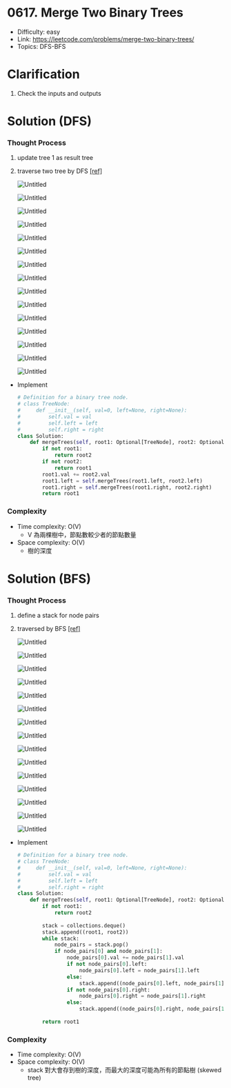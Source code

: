 # 0617. Merge Two Binary Trees

* Difficulty: easy
* Link: https://leetcode.com/problems/merge-two-binary-trees/
* Topics: DFS-BFS

# Clarification

1. Check the inputs and outputs

# Solution (DFS)

### Thought Process

1. update tree 1 as result tree
2. traverse two tree by DFS [[ref]](https://leetcode.com/problems/merge-two-binary-trees/solution/)
    
    ![Untitled](./Untitled.png)
    
    ![Untitled](./Untitled%201.png)
    
    ![Untitled](./Untitled%202.png)
    
    ![Untitled](./Untitled%203.png)
    
    ![Untitled](./Untitled%204.png)
    
    ![Untitled](./Untitled%205.png)
    
    ![Untitled](./Untitled%206.png)
    
    ![Untitled](./Untitled%207.png)
    
    ![Untitled](./Untitled%208.png)
    
    ![Untitled](./Untitled%209.png)
    
    ![Untitled](./Untitled%2010.png)
    
    ![Untitled](./Untitled%2011.png)
    
    ![Untitled](./Untitled%2012.png)
    
    ![Untitled](./Untitled%2013.png)
    
    ![Untitled](./Untitled%2014.png)
    
- Implement
    
    ```python
    # Definition for a binary tree node.
    # class TreeNode:
    #     def __init__(self, val=0, left=None, right=None):
    #         self.val = val
    #         self.left = left
    #         self.right = right
    class Solution:
        def mergeTrees(self, root1: Optional[TreeNode], root2: Optional[TreeNode]) -> Optional[TreeNode]:
            if not root1:
                return root2
            if not root2:
                return root1
            root1.val += root2.val
            root1.left = self.mergeTrees(root1.left, root2.left)
            root1.right = self.mergeTrees(root1.right, root2.right)
            return root1
    ```
    

### Complexity

- Time complexity: O(V)
    - V 為兩棵樹中，節點數較少者的節點數量
- Space complexity: O(V)
    - 樹的深度

# Solution (BFS)

### Thought Process

1. define a stack for node pairs
2. traversed by BFS [[ref]](https://leetcode.com/problems/merge-two-binary-trees/solution/)
    
    ![Untitled](./Untitled%2015.png)
    
    ![Untitled](./Untitled%2016.png)
    
    ![Untitled](./Untitled%2017.png)
    
    ![Untitled](./Untitled%2018.png)
    
    ![Untitled](./Untitled%2019.png)
    
    ![Untitled](./Untitled%2020.png)
    
    ![Untitled](./Untitled%2021.png)
    
    ![Untitled](./Untitled%2022.png)
    
    ![Untitled](./Untitled%2023.png)
    
    ![Untitled](./Untitled%2024.png)
    
    ![Untitled](./Untitled%2025.png)
    
    ![Untitled](./Untitled%2026.png)
    
    ![Untitled](./Untitled%2027.png)
    
    ![Untitled](./Untitled%2028.png)
    
    ![Untitled](./Untitled%2029.png)
    
- Implement
    
    ```python
    # Definition for a binary tree node.
    # class TreeNode:
    #     def __init__(self, val=0, left=None, right=None):
    #         self.val = val
    #         self.left = left
    #         self.right = right
    class Solution:
        def mergeTrees(self, root1: Optional[TreeNode], root2: Optional[TreeNode]) -> Optional[TreeNode]:
            if not root1:
                return root2
            
            stack = collections.deque()
            stack.append((root1, root2))
            while stack:
                node_pairs = stack.pop()
                if node_pairs[0] and node_pairs[1]:
                    node_pairs[0].val += node_pairs[1].val
                    if not node_pairs[0].left:
                        node_pairs[0].left = node_pairs[1].left
                    else:
                        stack.append((node_pairs[0].left, node_pairs[1].left))
                    if not node_pairs[0].right:
                        node_pairs[0].right = node_pairs[1].right
                    else:
                        stack.append((node_pairs[0].right, node_pairs[1].right))
                    
            return root1
    ```
    

### Complexity

- Time complexity: O(V)
- Space complexity: O(V)
    - stack 對大會存到樹的深度，而最大的深度可能為所有的節點樹 (skewed tree)